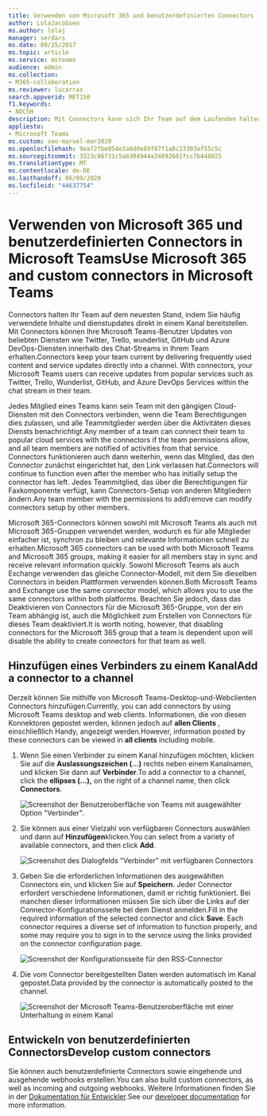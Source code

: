 ```yaml
---
title: Verwenden von Microsoft 365 und benutzerdefinierten Connectors
author: LolaJacobsen
ms.author: lolaj
manager: serdars
ms.date: 09/25/2017
ms.topic: article
ms.service: msteams
audience: admin
ms.collection:
- M365-collaboration
ms.reviewer: lucarras
search.appverid: MET150
f1.keywords:
- NOCSH
description: Mit Connectors kann sich Ihr Team auf dem Laufenden halten, da Inhalte und Updates von häufig verwendeten Diensten direkt in einen Kanal übermittelt werden.
appliesto:
- Microsoft Teams
ms.custom: seo-marvel-mar2020
ms.openlocfilehash: 9ea72fbe054e3a6d0e89f87f1a8c23303ef55c5c
ms.sourcegitcommit: 3323c86f31c5ab304944a34892601fcc7b448025
ms.translationtype: MT
ms.contentlocale: de-DE
ms.lasthandoff: 06/09/2020
ms.locfileid: "44637754"
---
```

<a name="use-microsoft-365-and-custom-connectors-in-microsoft-teams"></a><span data-ttu-id="08698-103">Verwenden von Microsoft 365 und benutzerdefinierten Connectors in Microsoft Teams</span><span class="sxs-lookup"><span data-stu-id="08698-103">Use Microsoft 365 and custom connectors in Microsoft Teams</span></span>
=======================================================

<span data-ttu-id="08698-p101">Connectors halten Ihr Team auf dem neuesten Stand, indem Sie häufig verwendete Inhalte und dienstupdates direkt in einem Kanal bereitstellen. Mit Connectors können Ihre Microsoft Teams-Benutzer Updates von beliebten Diensten wie Twitter, Trello, wunderlist, GitHub und Azure DevOps-Diensten innerhalb des Chat-Streams in Ihrem Team erhalten.</span><span class="sxs-lookup"><span data-stu-id="08698-p101">Connectors keep your team current by delivering frequently used content and service updates directly into a channel. With connectors, your Microsoft Teams users can receive updates from popular services such as Twitter, Trello, Wunderlist, GitHub, and Azure DevOps Services within the chat stream in their team.</span></span>

<span data-ttu-id="08698-106">Jedes Mitglied eines Teams kann sein Team mit den gängigen Cloud-Diensten mit den Connectors verbinden, wenn die Team Berechtigungen dies zulassen, und alle Teammitglieder werden über die Aktivitäten dieses Diensts benachrichtigt.</span><span class="sxs-lookup"><span data-stu-id="08698-106">Any member of a team can connect their team to popular cloud services with the connectors if the team permissions allow, and all team members are notified of activities from that service.</span></span> <span data-ttu-id="08698-107">Connectors funktionieren auch dann weiterhin, wenn das Mitglied, das den Connector zunächst eingerichtet hat, den Link verlassen hat.</span><span class="sxs-lookup"><span data-stu-id="08698-107">Connectors will continue to function even after the member who has initially setup the connector has left.</span></span> <span data-ttu-id="08698-108">Jedes Teammitglied, das über die Berechtigungen für Faxkomponente verfügt, kann Connectors-Setup von anderen Mitgliedern ändern.</span><span class="sxs-lookup"><span data-stu-id="08698-108">Any team member with the permissions to add\remove can modify connectors setup by other members.</span></span>

<span data-ttu-id="08698-109">Microsoft 365-Connectors können sowohl mit Microsoft Teams als auch mit Microsoft 365-Gruppen verwendet werden, wodurch es für alle Mitglieder einfacher ist, synchron zu bleiben und relevante Informationen schnell zu erhalten.</span><span class="sxs-lookup"><span data-stu-id="08698-109">Microsoft 365 connectors can be used with both Microsoft Teams and Microsoft 365 groups, making it easier for all members stay in sync and receive relevant information quickly.</span></span> <span data-ttu-id="08698-110">Sowohl Microsoft Teams als auch Exchange verwenden das gleiche Connector-Modell, mit dem Sie dieselben Connectors in beiden Plattformen verwenden können.</span><span class="sxs-lookup"><span data-stu-id="08698-110">Both Microsoft Teams and Exchange use the same connector model, which allows you to use the same connectors within both platforms.</span></span> <span data-ttu-id="08698-111">Beachten Sie jedoch, dass das Deaktivieren von Connectors für die Microsoft 365-Gruppe, von der ein Team abhängig ist, auch die Möglichkeit zum Erstellen von Connectors für dieses Team deaktiviert.</span><span class="sxs-lookup"><span data-stu-id="08698-111">It is worth noting, however, that disabling connectors for the Microsoft 365 group that a team is dependent upon will disable the ability to create connectors for that team as well.</span></span>

<a name="add-a-connector-to-a-channel"></a><span data-ttu-id="08698-112">Hinzufügen eines Verbinders zu einem Kanal</span><span class="sxs-lookup"><span data-stu-id="08698-112">Add a connector to a channel</span></span>
----------------------------

<span data-ttu-id="08698-113">Derzeit können Sie mithilfe von Microsoft Teams-Desktop-und-Webclienten Connectors hinzufügen.</span><span class="sxs-lookup"><span data-stu-id="08698-113">Currently, you can add connectors by using Microsoft Teams desktop and web clients.</span></span> <span data-ttu-id="08698-114">Informationen, die von diesen Konnektoren gepostet werden, können jedoch auf **allen Clients** , einschließlich Handy, angezeigt werden.</span><span class="sxs-lookup"><span data-stu-id="08698-114">However, information posted by these connectors can be viewed in **all clients** including mobile.</span></span>

1. <span data-ttu-id="08698-115">Wenn Sie einen Verbinder zu einem Kanal hinzufügen möchten, klicken Sie auf die **Auslassungszeichen (...)** rechts neben einem Kanalnamen, und klicken Sie dann auf **Verbinder**.</span><span class="sxs-lookup"><span data-stu-id="08698-115">To add a connector to a channel, click the **ellipses (…),** on the right of a channel name, then click **Connectors**.</span></span>

    ![Screenshot der Benutzeroberfläche von Teams mit ausgewählter Option "Verbinder".](media/Use_Office_365_and_custom_connectors_in_Microsoft_Teams_image1.png)

2. <span data-ttu-id="08698-117">Sie können aus einer Vielzahl von verfügbaren Connectors auswählen und dann auf **Hinzufügen**klicken.</span><span class="sxs-lookup"><span data-stu-id="08698-117">You can select from a variety of available connectors, and then click **Add**.</span></span>

    ![Screenshot des Dialogfelds "Verbinder" mit verfügbaren Connectors](media/Use_Office_365_and_custom_connectors_in_Microsoft_Teams_image2.png)

3. <span data-ttu-id="08698-p105">Geben Sie die erforderlichen Informationen des ausgewählten Connectors ein, und klicken Sie auf **Speichern**. Jeder Connector erfordert verschiedene Informationen, damit er richtig funktioniert. Bei manchen dieser Informationen müssen Sie sich über die Links auf der Connector-Konfigurationsseite bei dem Dienst anmelden.</span><span class="sxs-lookup"><span data-stu-id="08698-p105">Fill in the required information of the selected connector and click **Save**. Each connector requires a diverse set of information to function properly, and some may require you to sign in to the service using the links provided on the connector configuration page.</span></span>

    ![Screenshot der Konfigurationsseite für den RSS-Connector](media/Use_Office_365_and_custom_connectors_in_Microsoft_Teams_image3.png)

4. <span data-ttu-id="08698-122">Die vom Connector bereitgestellten Daten werden automatisch im Kanal gepostet.</span><span class="sxs-lookup"><span data-stu-id="08698-122">Data provided by the connector is automatically posted to the channel.</span></span>

    ![Screenshot der Microsoft Teams-Benutzeroberfläche mit einer Unterhaltung in einem Kanal](media/Use_Office_365_and_custom_connectors_in_Microsoft_Teams_image4.png)

<a name="develop-custom-connectors"></a><span data-ttu-id="08698-124">Entwickeln von benutzerdefinierten Connectors</span><span class="sxs-lookup"><span data-stu-id="08698-124">Develop custom connectors</span></span>
----------------------------

<span data-ttu-id="08698-125">Sie können auch benutzerdefinierte Connectors sowie eingehende und ausgehende webhooks erstellen.</span><span class="sxs-lookup"><span data-stu-id="08698-125">You can also build custom connectors, as well as incoming and outgoing webhooks.</span></span> <span data-ttu-id="08698-126">Weitere Informationen finden Sie in der [Dokumentation für Entwickler](/microsoftteams/platform/webhooks-and-connectors/what-are-webhooks-and-connectors).</span><span class="sxs-lookup"><span data-stu-id="08698-126">See our [developer documentation](/microsoftteams/platform/webhooks-and-connectors/what-are-webhooks-and-connectors) for more information.</span></span>
